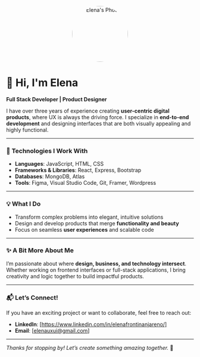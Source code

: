 <p align="center">
  <img src="https://res.cloudinary.com/dt9pviq34/image/upload/v1734460233/iywpas78myq4fkr8d6ey.png" alt="Elena's Photo" width="150" style="border-radius: 50%;">
</p>

# 👋 Hi, I'm Elena  

**Full Stack Developer | Product Designer**  

I have over three years of experience creating **user-centric digital products**, where UX is always the driving force. I specialize in **end-to-end development** and designing interfaces that are both visually appealing and highly functional.

---

### 🚀 **Technologies I Work With**  
- **Languages**: JavaScript, HTML, CSS  
- **Frameworks & Libraries**: React, Express, Bootstrap 
- **Databases**: MongoDB, Atlas  
- **Tools**: Figma, Visual Studio Code, Git, Framer, Wordpress

---

### 💡 **What I Do**  
- Transform complex problems into elegant, intuitive solutions  
- Design and develop products that merge **functionality and beauty**  
- Focus on seamless **user experiences** and scalable code  

---

### ✨ **A Bit More About Me**  
I’m passionate about where **design, business, and technology intersect**. Whether working on frontend interfaces or full-stack applications, I bring creativity and logic together to build impactful products.  

---

### 📬 **Let’s Connect!**  
If you have an exciting project or want to collaborate, feel free to reach out:  
- **LinkedIn**: [https://www.linkedin.com/in/elenafrontinanjareno/] 
- **Email**: [elenauxui@gmail.com]  

---

*Thanks for stopping by! Let’s create something amazing together.* 🚀
